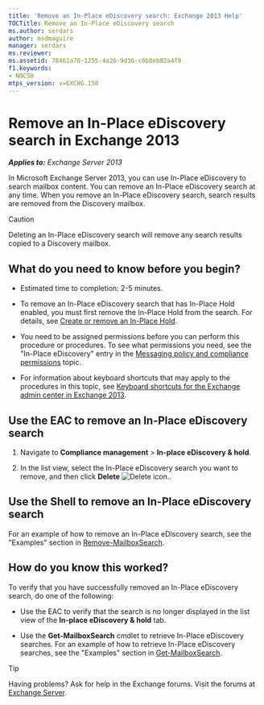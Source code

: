 ```yaml
---
title: 'Remove an In-Place eDiscovery search: Exchange 2013 Help'
TOCTitle: Remove an In-Place eDiscovery search
ms.author: serdars
author: msdmaguire
manager: serdars
ms.reviewer:
ms.assetid: 78461a78-1255-4a26-9d36-c6b8eb82a4f9
f1.keywords:
- NOCSH
mtps_version: v=EXCHG.150
---
```


# Remove an In-Place eDiscovery search in Exchange 2013

_**Applies to:** Exchange Server 2013_

In Microsoft Exchange Server 2013, you can use In-Place eDiscovery to search mailbox content. You can remove an In-Place eDiscovery search at any time. When you remove an In-Place eDiscovery search, search results are removed from the Discovery mailbox.

> [!CAUTION]
> Deleting an In-Place eDiscovery search will remove any search results copied to a Discovery mailbox.

## What do you need to know before you begin?

- Estimated time to completion: 2-5 minutes.

- To remove an In-Place eDiscovery search that has In-Place Hold enabled, you must first remove the In-Place Hold from the search. For details, see [Create or remove an In-Place Hold](create-or-remove-in-place-holds-exchange-2013-help.md).

- You need to be assigned permissions before you can perform this procedure or procedures. To see what permissions you need, see the "In-Place eDiscovery" entry in the [Messaging policy and compliance permissions](messaging-policy-and-compliance-permissions-exchange-2013-help.md) topic.

- For information about keyboard shortcuts that may apply to the procedures in this topic, see [Keyboard shortcuts for the Exchange admin center in Exchange 2013](keyboard-shortcuts-in-the-exchange-admin-center-2013-help.md).

## Use the EAC to remove an In-Place eDiscovery search

1. Navigate to **Compliance management** \> **In-place eDiscovery & hold**.

2. In the list view, select the In-Place eDiscovery search you want to remove, and then click **Delete** ![Delete icon.](images/ITPro_EAC_DeleteIcon.gif).

## Use the Shell to remove an In-Place eDiscovery search

For an example of how to remove an In-Place eDiscovery search, see the "Examples" section in [Remove-MailboxSearch](/powershell/module/exchange/remove-mailboxsearch).

## How do you know this worked?

To verify that you have successfully removed an In-Place eDiscovery search, do one of the following:

- Use the EAC to verify that the search is no longer displayed in the list view of the **In-place eDiscovery & hold** tab.

- Use the **Get-MailboxSearch** cmdlet to retrieve In-Place eDiscovery searches. For an example of how to retrieve In-Place eDiscovery searches, see the "Examples" section in [Get-MailboxSearch](/powershell/module/exchange/get-mailboxsearch).

> [!TIP]
> Having problems? Ask for help in the Exchange forums. Visit the forums at [Exchange Server](https://social.technet.microsoft.com/forums/office/home?category=exchangeserver).